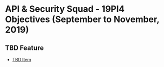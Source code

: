 # API & Security Squad - 19PI4 Objectives (September to November, 2019)

## TBD Feature
* [TBD Item](GitLink)
